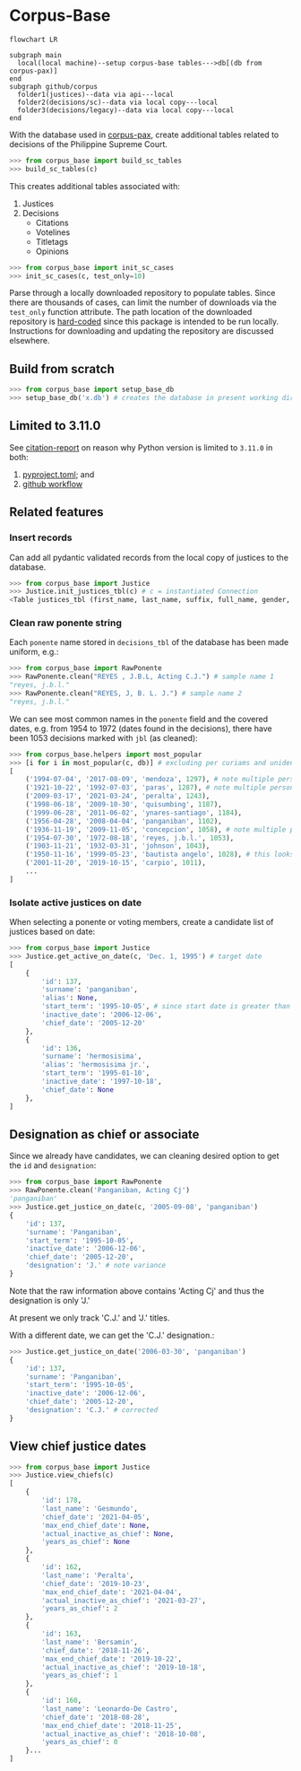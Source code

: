 # Corpus-Base

```mermaid
flowchart LR

subgraph main
  local(local machine)--setup corpus-base tables--->db[(db from corpus-pax)]
end
subgraph github/corpus
  folder1(justices)--data via api---local
  folder2(decisions/sc)--data via local copy---local
  folder3(decisions/legacy)--data via local copy---local
end
```

With the database used in [corpus-pax](https://github.com/justmars/corpus-pax), create additional tables related to decisions of the Philippine Supreme Court.

```python shell
>>> from corpus_base import build_sc_tables
>>> build_sc_tables(c)
```

This creates additional tables associated with:

1. Justices
2. Decisions
   - Citations
   - Votelines
   - Titletags
   - Opinions

```python shell
>>> from corpus_base import init_sc_cases
>>> init_sc_cases(c, test_only=10)
```

Parse through a locally downloaded repository to populate tables. Since there are thousands of cases, can limit the number of downloads via the `test_only` function attribute. The path location of the downloaded repository is [hard-coded](./corpus_base/utils/resources.py) since this package is intended to be run locally. Instructions for downloading and updating the repository are discussed elsewhere.

## Build from scratch

```python shell
>>> from corpus_base import setup_base_db
>>> setup_base_db('x.db') # creates the database in present working directory
```

## Limited to 3.11.0

See [citation-report](https://github.com/justmars/citation-report) on reason why Python version is limited to `3.11.0` in both:

1. [pyproject.toml](pyproject.toml); and
2. [github workflow](.github/workflows/main.yml)

## Related features

### Insert records

Can add all pydantic validated records from the local copy of justices to the database.

```python shell
>>> from corpus_base import Justice
>>> Justice.init_justices_tbl(c) # c = instantiated Connection
<Table justices_tbl (first_name, last_name, suffix, full_name, gender, id, alias, start_term, end_term, chief_date, birth_date, retire_date, inactive_date)>
```

### Clean raw ponente string

Each `ponente` name stored in `decisions_tbl` of the database has been made uniform, e.g.:

```python shell
>>> from corpus_base import RawPonente
>>> RawPonente.clean("REYES , J.B.L, Acting C.J.") # sample name 1
"reyes, j.b.l."
>>> RawPonente.clean("REYES, J, B. L. J.") # sample name 2
"reyes, j.b.l."
```

We can see  most common names in the `ponente` field and the covered dates, e.g. from 1954 to 1972 (dates found in the decisions), there have been 1053 decisions marked with `jbl` (as cleaned):

```python shell
>>> from corpus_base.helpers import most_popular
>>> [i for i in most_popular(c, db)] # excluding per curiams and unidentified cases
[
    ('1994-07-04', '2017-08-09', 'mendoza', 1297), # note multiple personalities named mendoza, hence long range from 1994-2017
    ('1921-10-22', '1992-07-03', 'paras', 1287), # note multiple personalities named paras, hence long range from 1921-1992
    ('2009-03-17', '2021-03-24', 'peralta', 1243),
    ('1998-06-18', '2009-10-30', 'quisumbing', 1187),
    ('1999-06-28', '2011-06-02', 'ynares-santiago', 1184),
    ('1956-04-28', '2008-04-04', 'panganiban', 1102),
    ('1936-11-19', '2009-11-05', 'concepcion', 1058), # note multiple personalities named concepcion, hence long range from 1936-2009
    ('1954-07-30', '1972-08-18', 'reyes, j.b.l.', 1053),
    ('1903-11-21', '1932-03-31', 'johnson', 1043),
    ('1950-11-16', '1999-05-23', 'bautista angelo', 1028), # this looks like bad data
    ('2001-11-20', '2019-10-15', 'carpio', 1011),
    ...
]
```

### Isolate active justices on date

When selecting a ponente or voting members, create a candidate list of justices based on date:

```python shell
>>> from corpus_base import Justice
>>> Justice.get_active_on_date(c, 'Dec. 1, 1995') # target date
[
    {
        'id': 137,
        'surname': 'panganiban',
        'alias': None,
        'start_term': '1995-10-05', # since start date is greater than target date, record is included
        'inactive_date': '2006-12-06',
        'chief_date': '2005-12-20'
    },
    {
        'id': 136,
        'surname': 'hermosisima',
        'alias': 'hermosisima jr.',
        'start_term': '1995-01-10',
        'inactive_date': '1997-10-18',
        'chief_date': None
    },
]
```

## Designation as chief or associate

Since we already have candidates, we can cleaning desired option to get the `id` and `designation`:

```python shell
>>> from corpus_base import RawPonente
>>> RawPonente.clean('Panganiban, Acting Cj')
'panganiban'
>>> Justice.get_justice_on_date(c, '2005-09-08', 'panganiban')
{
    'id': 137,
    'surname': 'Panganiban',
    'start_term': '1995-10-05',
    'inactive_date': '2006-12-06',
    'chief_date': '2005-12-20',
    'designation': 'J.' # note variance
}
```

Note that the raw information above contains 'Acting Cj' and thus the designation is only 'J.'

At present we only track 'C.J.' and 'J.' titles.

With a different date, we can get the 'C.J.' designation.:

```python shell
>>> Justice.get_justice_on_date('2006-03-30', 'panganiban')
{
    'id': 137,
    'surname': 'Panganiban',
    'start_term': '1995-10-05',
    'inactive_date': '2006-12-06',
    'chief_date': '2005-12-20',
    'designation': 'C.J.' # corrected
}
```

## View chief justice dates

```python shell
>>> from corpus_base import Justice
>>> Justice.view_chiefs(c)
[
    {
        'id': 178,
        'last_name': 'Gesmundo',
        'chief_date': '2021-04-05',
        'max_end_chief_date': None,
        'actual_inactive_as_chief': None,
        'years_as_chief': None
    },
    {
        'id': 162,
        'last_name': 'Peralta',
        'chief_date': '2019-10-23',
        'max_end_chief_date': '2021-04-04',
        'actual_inactive_as_chief': '2021-03-27',
        'years_as_chief': 2
    },
    {
        'id': 163,
        'last_name': 'Bersamin',
        'chief_date': '2018-11-26',
        'max_end_chief_date': '2019-10-22',
        'actual_inactive_as_chief': '2019-10-18',
        'years_as_chief': 1
    },
    {
        'id': 160,
        'last_name': 'Leonardo-De Castro',
        'chief_date': '2018-08-28',
        'max_end_chief_date': '2018-11-25',
        'actual_inactive_as_chief': '2018-10-08',
        'years_as_chief': 0
    }...
]
```
